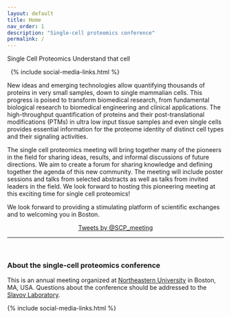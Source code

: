 ```yaml
---
layout: default
title: Home
nav_order: 1
description: "Single-cell proteomics conference"
permalink: /
---
```



<script language="javascript" type="text/javascript" src="http://slavovlab.net/bin/SCP.js"></script>
<link rel="stylesheet" type="text/css" href="http://northeastern.edu/slavovlab/bin/SCP.css">


 <div class="SCP_wrapper" >
	<canvas id="canvas"></canvas>
	<div class="SCP_text-header">
	  <span class="SCP_title" id="Single-Cell-Proteomics-Conference" >Single Cell Proteomics</span>
	  <span class="SCP_subtitle">Understand that cell</span>
	</div>
</div>


&nbsp;
{% include social-media-links.html %}
&nbsp;

New ideas and emerging technologies allow quantifying thousands of proteins in very small samples, down to single mammalian cells. This progress is poised to transform biomedical research, from fundamental biological research to biomedical engineering and clinical applications. The high-throughput quantification of proteins and their post-translational modifications (PTMs) in ultra low input tissue samples and even single cells provides essential information for the proteome identity of distinct cell types and their signaling activities.

The single cell proteomics meeting will bring together many of the pioneers in the field for sharing ideas, results, and informal discussions of future directions. We aim to create a forum for sharing knowledge and defining together the agenda of this new community. The meeting will include poster sessions and talks from selected abstracts as well as talks from invited leaders in the field. We look forward to hosting this pioneering meeting at this exciting time for single cell proteomics!

We look forward to providing a stimulating platform of scientific exchanges and to welcoming you in Boston.

<div style="text-align: center;">
<a  class="twitter-timeline"  href="https://twitter.com/SCP_meeting" data-widget-id="499599916843274240">Tweets by @SCP_meeting</a>
<script>!function(d,s,id){var js,fjs=d.getElementsByTagName(s)[0],p=/^http:/.test(d.location)?'http':'https';if(!d.getElementById(id)){js=d.createElement(s);js.id=id;js.src=p+"://platform.twitter.com/widgets.js";fjs.parentNode.insertBefore(js,fjs);}}(document,"script","twitter-wjs");</script>
</div>

------------

&nbsp;


### About the single-cell proteomics conference

This is an annual meeting organized at [Northeastern University](https://www.northeastern.edu/) in Boston, MA, USA. Questions about the conference should be addressed to the [Slavov Laboratory](http://slavovlab.net).

{% include social-media-links.html %}
